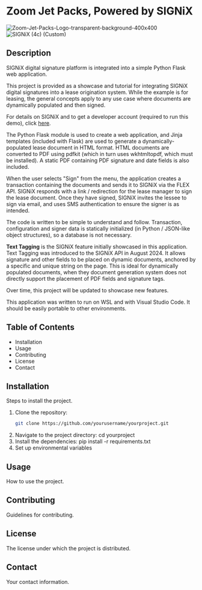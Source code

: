 # Zoom Jet Packs, Powered by SIGNiX
![Zoom-Jet-Packs-Logo-transparent-background-400x400](https://github.com/user-attachments/assets/db329363-cef2-4908-9482-96ee80712bd6)
![SIGNiX (4c) (Custom)](https://github.com/user-attachments/assets/af5bbf18-ee52-41b3-9637-cd28c5537ac4)

## Description
SIGNiX digital signature platform is integrated into a simple Python Flask web application.

This project is provided as a showcase and tutorial for integrating SIGNiX digital signatures
into a lease origination system. While the example is for leasing, the general concepts apply to any use case where
documents are dynamically populated and then signed.

For details on SIGNiX and to get a developer account (required to run this demo), click [here](https://www.signix.com/).

The Python Flask module is used to create a web application, and Jinja templates (included with 
Flask) are used to generate a dynamically-populated lease document in HTML format. HTML documents are converted to PDF using 
pdfkit (which in turn uses wkhtmltopdf, which must be installed). A static PDF containing PDF signature and date fields is also included.

When the user selects "Sign" from the menu, the application creates a transaction containing the
documents and sends it to SIGNiX via the FLEX API. SIGNiX responds with a link / redirection for the lease 
manager to sign the lease document. Once they have signed, SIGNiX invites the lessee to sign via email,
and uses SMS authentication to ensure the signer is as intended.

The code is written to be simple to understand and follow. Transaction, configuration and signer data is statically initialized (in Python / JSON-like 
object structures), so a database is not necessary.

**Text Tagging** is the SIGNiX feature initially showcased in this application. Text Tagging was introduced to the SIGNiX
API in August 2024. It allows signature and other fields to be placed on dynamic documents, anchored by a specific and unique string
on the page. This is ideal for dynamically populated documents, when they document generation system does not directly support
the placement of PDF fields and signature tags.

Over time, this project will be updated to showcase new features.

This application was written to run on WSL and with Visual Studio Code. It should be easily portable to other environments.

## Table of Contents
- Installation
- Usage
- Contributing
- License
- Contact

## Installation
Steps to install the project.

1. Clone the repository:
   ```bash
   git clone https://github.com/yourusername/yourproject.git
2. Navigate to the project directory:
   cd yourproject
3. Install the dependencies:
   pip install -r requirements.txt
4. Set up environmental variables

## Usage
How to use the project.

## Contributing
Guidelines for contributing.

## License
The license under which the project is distributed.

## Contact
Your contact information.

